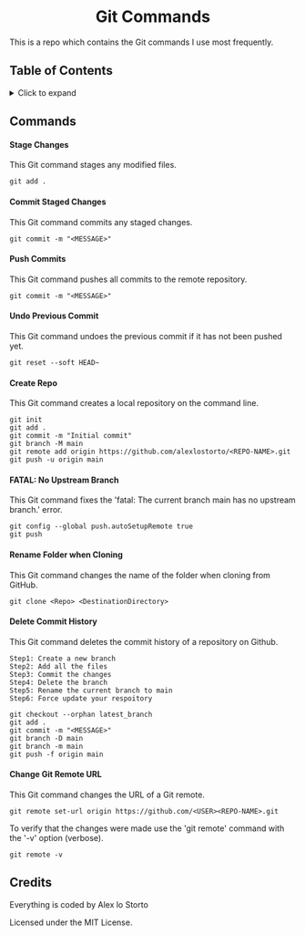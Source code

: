 <h1 align="center">Git Commands</h1>

This is a repo which contains the Git commands I use most frequently.

## Table of Contents

<details>
  <summary>Click to expand</summary>
  
- [Commands](#commands)
  * [Stage Changes](#stage-changes)
  * [Commit Staged Changes](#commit-staged-changes)
  * [Push Commits](#push-commits)
  * [Undo Previous Commit](#undo-previous-commit)
  * [Rename Folder when Cloning](#rename-folder-when-cloning)
  * [Delete Commit History](#delete-commit-history)
  * [Change Git Remote URL](#delete-commit-history)
- [Credits](#credits)
</details>

## Commands

#### Stage Changes

This Git command stages any modified files.

```
git add .
```

#### Commit Staged Changes

This Git command commits any staged changes.

```
git commit -m "<MESSAGE>"
```

#### Push Commits

This Git command pushes all commits to the remote repository.

```
git commit -m "<MESSAGE>"
```

#### Undo Previous Commit

This Git command undoes the previous commit if it has not been pushed yet.

```
git reset --soft HEAD~
```

#### Create Repo

This Git command creates a local repository on the command line.

```
git init
git add .
git commit -m "Initial commit"
git branch -M main
git remote add origin https://github.com/alexlostorto/<REPO-NAME>.git
git push -u origin main
```

#### FATAL: No Upstream Branch

This Git command fixes the 'fatal: The current branch main has no upstream branch.' error.

```
git config --global push.autoSetupRemote true
git push
```

#### Rename Folder when Cloning

This Git command changes the name of the folder when cloning from GitHub.

```
git clone <Repo> <DestinationDirectory>
```

#### Delete Commit History

This Git command deletes the commit history of a repository on Github.

```
Step1: Create a new branch
Step2: Add all the files
Step3: Commit the changes
Step4: Delete the branch
Step5: Rename the current branch to main
Step6: Force update your respoitory
```

```
git checkout --orphan latest_branch
git add .
git commit -m "<MESSAGE>"
git branch -D main
git branch -m main
git push -f origin main
```

#### Change Git Remote URL

This Git command changes the URL of a Git remote.

```
git remote set-url origin https://github.com/<USER><REPO-NAME>.git
```

To verify that the changes were made use the 'git remote' command with the '-v' option (verbose).

```
git remote -v
```

## Credits

Everything is coded by Alex lo Storto

Licensed under the MIT License.
